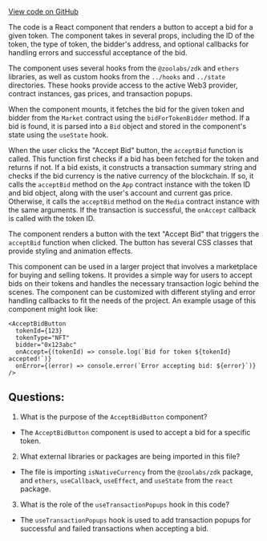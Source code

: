[View code on GitHub](zoo-labs/zoo/blob/master/core/src/marketplace/AcceptBidButton.tsx)

The code is a React component that renders a button to accept a bid for a given token. The component takes in several props, including the ID of the token, the type of token, the bidder's address, and optional callbacks for handling errors and successful acceptance of the bid.

The component uses several hooks from the `@zoolabs/zdk` and `ethers` libraries, as well as custom hooks from the `../hooks` and `../state` directories. These hooks provide access to the active Web3 provider, contract instances, gas prices, and transaction popups.

When the component mounts, it fetches the bid for the given token and bidder from the `Market` contract using the `bidForTokenBidder` method. If a bid is found, it is parsed into a `Bid` object and stored in the component's state using the `useState` hook.

When the user clicks the "Accept Bid" button, the `acceptBid` function is called. This function first checks if a bid has been fetched for the token and returns if not. If a bid exists, it constructs a transaction summary string and checks if the bid currency is the native currency of the blockchain. If so, it calls the `acceptBid` method on the `App` contract instance with the token ID and bid object, along with the user's account and current gas price. Otherwise, it calls the `acceptBid` method on the `Media` contract instance with the same arguments. If the transaction is successful, the `onAccept` callback is called with the token ID.

The component renders a button with the text "Accept Bid" that triggers the `acceptBid` function when clicked. The button has several CSS classes that provide styling and animation effects.

This component can be used in a larger project that involves a marketplace for buying and selling tokens. It provides a simple way for users to accept bids on their tokens and handles the necessary transaction logic behind the scenes. The component can be customized with different styling and error handling callbacks to fit the needs of the project. An example usage of this component might look like:

```
<AcceptBidButton
  tokenId={123}
  tokenType="NFT"
  bidder="0x123abc"
  onAccept={(tokenId) => console.log(`Bid for token ${tokenId} accepted!`)}
  onError={(error) => console.error(`Error accepting bid: ${error}`)}
/>
```
## Questions: 
 1. What is the purpose of the `AcceptBidButton` component?
- The `AcceptBidButton` component is used to accept a bid for a specific token.

2. What external libraries or packages are being imported in this file?
- The file is importing `isNativeCurrency` from the `@zoolabs/zdk` package, and `ethers`, `useCallback`, `useEffect`, and `useState` from the `react` package.

3. What is the role of the `useTransactionPopups` hook in this code?
- The `useTransactionPopups` hook is used to add transaction popups for successful and failed transactions when accepting a bid.